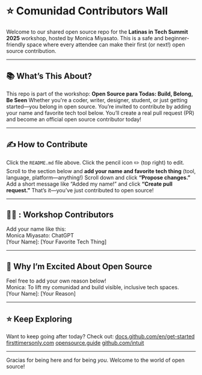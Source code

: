 # :star: Comunidad Contributors Wall
Welcome to our shared open source repo for the **Latinas in Tech Summit 2025** workshop, hosted by Monica Miyasato. This is a safe and beginner-friendly space where every attendee can make their first (or next!) open source contribution.

---
## :books: What’s This About?
This repo is part of the workshop: 
**Open Source para Todas: Build, Belong, Be Seen** 
Whether you're a coder, writer, designer, student, or just getting started—you belong in open source.
You’re invited to contribute by adding your name and favorite tech tool below. You’ll create a real pull request (PR) and become an official open source contributor today!

---
## :writing_hand: How to Contribute
Click the `README.md` file above.
Click the pencil icon :pencil2: (top right) to edit.
Scroll to the section below and **add your name and favorite tech thing** (tool, language, platform—anything!)
Scroll down and click **“Propose changes.”**
Add a short message like “Added my name!” and click **“Create pull request.”**
That’s it—you’ve just contributed to open source!

---
## 👩‍💻 : Workshop Contributors
Add your name like this: <br>
Monica Miyasato: ChatGPT <br>
[Your Name]: [Your Favorite Tech Thing]

---
## :speech_balloon: Why I’m Excited About Open Source
Feel free to add your own reason below!<br>
Monica: To lift my comunidad and build visible, inclusive tech spaces. <br>
[Your Name]: [Your Reason]

---
## :star: Keep Exploring
Want to keep going after today?
Check out:
[docs.github.com/en/get-started](https://docs.github.com/en/get-started)
[firsttimersonly.com](https://www.firsttimersonly.com)
[opensource.guide](https://opensource.guide)
[github.com/intuit](https://github.com/intuit)

---
Gracias for being here and for being *you*. 
Welcome to the world of open source!
